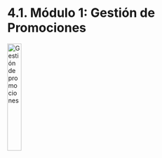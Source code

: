 # 4.1. Módulo 1: Gestión de Promociones

<img src="Gest_Prom" alt="Gestión de promociones" style="width: 25%; height: auto;" />
